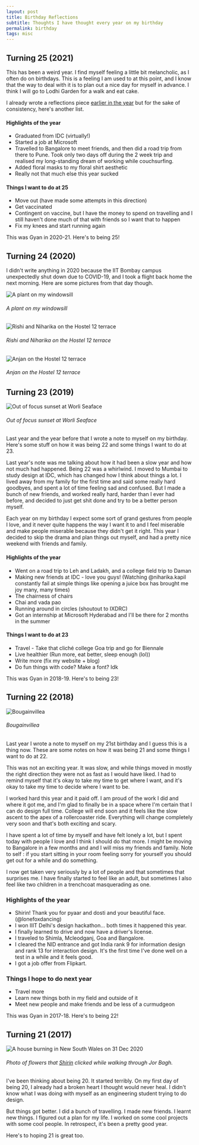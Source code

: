 ```yaml
---
layout: post
title: Birthday Reflections
subtitle: Thoughts I have thought every year on my birthday
permalink: birthday
tags: misc
---
```


## Turning 25 (2021)
This has been a weird year. I find myself feeling a little bit melancholic, as I often do on birthdays. This is a feeling I am used to at this point, and I know that the way to deal with it is to plan out a nice day for myself in advance. I think I will go to Lodhi Garden for a walk and eat cake.

I already wrote a reflections piece [earlier in the year](/hindsight-in-2020) but for the sake of consistency, here's another list.

#### Highlights of the year
- Graduated from IDC (virtually!)
- Started a job at Microsoft
- Travelled to Bangalore to meet friends, and then did a road trip from there to Pune. Took only two days off during the 2 week trip and realised my long-standing dream of working while couchsurfing.
- Added floral masks to my floral shirt aesthetic
- Really not that much else this year sucked

#### Things I want to do at 25
- Move out (have made some attempts in this direction)
- Get vaccinated
- Contingent on vaccine, but I have the money to spend on travelling and I still haven't done much of that with friends so I want that to happen
- Fix my knees and start running again

This was Gyan in 2020-21. Here's to being 25!


## Turning 24 (2020)
I didn't write anything in 2020 because the IIT Bombay campus unexpectedly shut down due to COVID-19, and I took a flight back home the next morning. Here are some pictures from that day though.

![A plant on my windowsill](https://gyanl.com/assets/last-day-1.jpeg)
###### A plant on my windowsill

![Rishi and Niharika on the Hostel 12 terrace](https://gyanl.com/assets/last-day-2.jpeg)
###### Rishi and Niharika on the Hostel 12 terrace

![Anjan on the Hostel 12 terrace](https://gyanl.com/assets/last-day-3.jpeg)
###### Anjan on the Hostel 12 terrace

## Turning 23 (2019)

![Out of focus sunset at Worli Seaface](https://gyanl.com/assets/worli-sunset.jpeg)
###### Out of focus sunset at Worli Seaface

Last year and the year before that I wrote a note to myself on my birthday. Here's some stuff on how it was being 22 and some things I want to do at 23.

Last year's note was me talking about how it had been a slow year and how not much had happened. Being 22 was a whirlwind. I moved to Mumbai to study design at IDC, which has changed how I think about things a lot. I lived away from my family for the first time and said some really hard goodbyes, and spent a lot of time feeling sad and confused. But I made a bunch of new friends, and worked really hard, harder than I ever had before, and decided to just get shit done and try to be a better person myself.

Each year on my birthday I expect some sort of grand gestures from people I love, and it never quite happens the way I want it to and I feel miserable and make people miserable because they didn't get it right. This year I decided to skip the drama and plan things out myself, and had a pretty nice weekend with friends and family.

#### Highlights of the year
- Went on a road trip to Leh and Ladakh, and a college field trip to Daman 
- Making new friends at IDC - love you guys! (Watching @niharika.kapil constantly fail at simple things like opening a juice box has brought me joy many, many times) 
- The chairness of chairs 
- Chai and vada pao 
- Running around in circles (shoutout to IXDRC) 
- Got an internship at Microsoft Hyderabad and I'll be there for 2 months in the summer 

#### Things I want to do at 23
- Travel - Take that cliché college Goa trip and go for Biennale 
- Live healthier (Run more, eat better, sleep enough (lol)) 
- Write more (fix my website + blog) 
- Do fun things with code? Make a font? Idk

This was Gyan in 2018-19. Here's to being 23!

## Turning 22 (2018)

![Bougainvillea](https://gyanl.com/assets/bougainvillea.jpeg)
###### Bougainvillea

Last year I wrote a note to myself on my 21st birthday and I guess this is a thing now. These are some notes on how it was being 21 and some things I want to do at 22.

This was not an exciting year. It was slow, and while things moved in mostly the right direction they were not as fast as I would have liked. I had to remind myself that it's okay to take my time to get where I want, and it's okay to take my time to decide where I want to be.

I worked hard this year and it paid off. I am proud of the work I did and where it got me, and I'm glad to finally be in a space where I'm certain that I can do design full time. College will end soon and it feels like the slow ascent to the apex of a rollercoaster ride. Everything will change completely very soon and that's both exciting and scary.

I have spent a lot of time by myself and have felt lonely a lot, but I spent today with people I love and I think I should do that more. I might be moving to Bangalore in a few months and and I will miss my friends and family. Note to self : if you start sitting in your room feeling sorry for yourself you should get out for a while and do something.

I now get taken very seriously by a lot of people and that sometimes that surprises me. I have finally started to feel like an adult, but sometimes I also feel like two children in a trenchcoat masquerading as one.

### Highlights of the year

- Shirin! Thank you for pyaar and dosti and your beautiful face. (@lonefoxdancing)
- I won IIIT Delhi's design hackathon... both times it happened this year.
- I finally learned to drive and now have a driver's license.
- I traveled to Shimla, Mcleodganj, Goa and Bangalore.
- I cleared the NID entrance and got India rank 9 for information design and rank 13 for interaction design. It's the first time I've done well on a test in a while and it feels good.
- I got a job offer from Flipkart.

### Things I hope to do next year
- Travel more
- Learn new things both in my field and outside of it
- Meet new people and make friends and be less of a curmudgeon

This was Gyan in 2017-18. Here's to being 22!

## Turning 21 (2017)

![A house burning in New South Wales on 31 Dec 2020](https://gyanl.com/assets/flower-shop.jpeg)
###### Photo of flowers that [Shirin](https://www.instagram.com/lonefoxdancing/) clicked while walking through Jor Bagh.

I've been thinking about being 20. It started terribly. On my first day of being 20, I already had a broken heart I thought would never heal. I didn't know what I was doing with myself as an engineering student trying to do design.

But things got better. I did a bunch of travelling. I made new friends. I learnt new things. I figured out a plan for my life. I worked on some cool projects with some cool people. In retrospect, it's been a pretty good year.

Here's to hoping 21 is great too.


